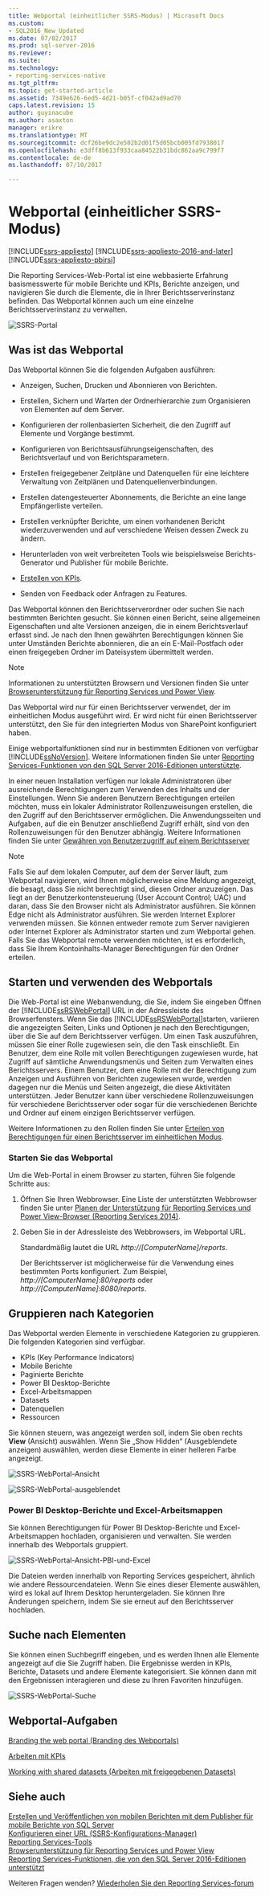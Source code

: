 ```yaml
---
title: Webportal (einheitlicher SSRS-Modus) | Microsoft Docs
ms.custom:
- SQL2016_New_Updated
ms.date: 07/02/2017
ms.prod: sql-server-2016
ms.reviewer: 
ms.suite: 
ms.technology:
- reporting-services-native
ms.tgt_pltfrm: 
ms.topic: get-started-article
ms.assetid: 7349e626-6ed5-4d21-b05f-cf042ad9ad70
caps.latest.revision: 15
author: guyinacube
ms.author: asaxton
manager: erikre
ms.translationtype: MT
ms.sourcegitcommit: dcf26be9dc2e502b2d01f5d05bcb005fd7938017
ms.openlocfilehash: e3dff8b613f933caa84522b31bdc862aa9c799f7
ms.contentlocale: de-de
ms.lasthandoff: 07/10/2017

---
```

<a id="web-portal-ssrs-native-mode" class="xliff"></a>

# Webportal (einheitlicher SSRS-Modus)

[!INCLUDE[ssrs-appliesto](../includes/ssrs-appliesto.md)] [!INCLUDE[ssrs-appliesto-2016-and-later](../includes/ssrs-appliesto-2016-and-later.md)] [!INCLUDE[ssrs-appliesto-pbirsi](../includes/ssrs-appliesto-pbirs.md)]

Die Reporting Services-Web-Portal ist eine webbasierte Erfahrung basismesswerte für mobile Berichte und KPIs, Berichte anzeigen, und navigieren Sie durch die Elemente, die in Ihrer Berichtsserverinstanz befinden. Das Webportal können auch um eine einzelne Berichtsserverinstanz zu verwalten.

![SSRS-Portal](../reporting-services/media/ssrsportal.png)

<a id="what-is-the-web-portal" class="xliff"></a>

## Was ist das Webportal

Das Webportal können Sie die folgenden Aufgaben ausführen:

- Anzeigen, Suchen, Drucken und Abonnieren von Berichten.

- Erstellen, Sichern und Warten der Ordnerhierarchie zum Organisieren von Elementen auf dem Server.

- Konfigurieren der rollenbasierten Sicherheit, die den Zugriff auf Elemente und Vorgänge bestimmt.

- Konfigurieren von Berichtsausführungseigenschaften, des Berichtsverlauf und von Berichtsparametern.

- Erstellen freigegebener Zeitpläne und Datenquellen für eine leichtere Verwaltung von Zeitplänen und Datenquellenverbindungen.

- Erstellen datengesteuerter Abonnements, die Berichte an eine lange Empfängerliste verteilen.

- Erstellen verknüpfter Berichte, um einen vorhandenen Bericht wiederzuverwenden und auf verschiedene Weisen dessen Zweck zu ändern.

- Herunterladen von weit verbreiteten Tools wie beispielsweise Berichts-Generator und Publisher für mobile Berichte.

- [Erstellen von KPIs](../reporting-services/working-with-kpis-in-reporting-services.md).

- Senden von Feedback oder Anfragen zu Features.

Das Webportal können den Berichtsserverordner oder suchen Sie nach bestimmten Berichten gesucht. Sie können einen Bericht, seine allgemeinen Eigenschaften und alte Versionen anzeigen, die in einem Berichtsverlauf erfasst sind. Je nach den Ihnen gewährten Berechtigungen können Sie unter Umständen Berichte abonnieren, die an ein E-Mail-Postfach oder einen freigegeben Ordner im Dateisystem übermittelt werden.

> [!NOTE]
> Informationen zu unterstützten Browsern und Versionen finden Sie unter [Browserunterstützung für Reporting Services und Power View](../reporting-services/browser-support-for-reporting-services-and-power-view.md).

Das Webportal wird nur für einen Berichtsserver verwendet, der im einheitlichen Modus ausgeführt wird. Er wird nicht für einen Berichtsserver unterstützt, den Sie für den integrierten Modus von SharePoint konfiguriert haben.

Einige webportalfunktionen sind nur in bestimmten Editionen von verfügbar [!INCLUDE[ssNoVersion](../includes/ssnoversion.md)]. Weitere Informationen finden Sie unter [Reporting Services-Funktionen von den SQL Server 2016-Editionen unterstützte](../reporting-services/reporting-services-features-supported-by-the-editions-of-sql-server-2016.md).

In einer neuen Installation verfügen nur lokale Administratoren über ausreichende Berechtigungen zum Verwenden des Inhalts und der Einstellungen. Wenn Sie anderen Benutzern Berechtigungen erteilen möchten, muss ein lokaler Administrator Rollenzuweisungen erstellen, die den Zugriff auf den Berichtsserver ermöglichen. Die Anwendungsseiten und Aufgaben, auf die ein Benutzer anschließend Zugriff erhält, sind von den Rollenzuweisungen für den Benutzer abhängig. Weitere Informationen finden Sie unter [Gewähren von Benutzerzugriff auf einem Berichtsserver](security/grant-user-access-to-a-report-server-report-manager.md)

> [!NOTE]
> Falls Sie auf dem lokalen Computer, auf dem der Server läuft, zum Webportal navigieren, wird Ihnen möglicherweise eine Meldung angezeigt, die besagt, dass Sie nicht berechtigt sind, diesen Ordner anzuzeigen. Das liegt an der Benutzerkontensteuerung (User Account Control; UAC) und daran, dass Sie den Browser nicht als Administrator ausführen. Sie können Edge nicht als Administrator ausführen. Sie werden Internet Explorer verwenden müssen. Sie können entweder remote zum Server navigieren oder Internet Explorer als Administrator starten und zum Webportal gehen. Falls Sie das Webportal remote verwenden möchten, ist es erforderlich, dass Sie Ihrem Kontoinhalts-Manager Berechtigungen für den Ordner erteilen.  

<a id="start-and-use-the-web-portal" class="xliff"></a>

## Starten und verwenden des Webportals

Die Web-Portal ist eine Webanwendung, die Sie, indem Sie eingeben Öffnen der [!INCLUDE[ssRSWebPortal](../includes/ssrswebportal.md)] URL in der Adressleiste des Browserfensters. Wenn Sie das [!INCLUDE[ssRSWebPortal](../includes/ssrswebportal.md)]starten, variieren die angezeigten Seiten, Links und Optionen je nach den Berechtigungen, über die Sie auf dem Berichtsserver verfügen. Um einen Task auszuführen, müssen Sie einer Rolle zugewiesen sein, die den Task einschließt.  Ein Benutzer, dem eine Rolle mit vollen Berechtigungen zugewiesen wurde, hat Zugriff auf sämtliche Anwendungsmenüs und Seiten zum Verwalten eines Berichtsservers. Einem Benutzer, dem eine Rolle mit der Berechtigung zum Anzeigen und Ausführen von Berichten zugewiesen wurde, werden dagegen nur die Menüs und Seiten angezeigt, die diese Aktivitäten unterstützen. Jeder Benutzer kann über verschiedene Rollenzuweisungen für verschiedene Berichtsserver oder sogar für die verschiedenen Berichte und Ordner auf einem einzigen Berichtsserver verfügen.

Weitere Informationen zu den Rollen finden Sie unter [Erteilen von Berechtigungen für einen Berichtsserver im einheitlichen Modus](../reporting-services/security/granting-permissions-on-a-native-mode-report-server.md).

<a id="start-the-web-portal" class="xliff"></a>

### Starten Sie das Webportal

Um die Web-Portal in einem Browser zu starten, führen Sie folgende Schritte aus:

1. Öffnen Sie Ihren Webbrowser. Eine Liste der unterstützten Webbrowser finden Sie unter [Planen der Unterstützung für Reporting Services und Power View-Browser (Reporting Services 2014)](../reporting-services/browser-support-for-reporting-services-and-power-view.md).

2. Geben Sie in der Adressleiste des Webbrowsers, im Webportal URL.

    Standardmäßig lautet die URL *http://[ComputerName]/reports*.

    Der Berichtsserver ist möglicherweise für die Verwendung eines bestimmten Ports konfiguriert. Zum Beispiel, *http://[ComputerName]:80/reports* oder *http://[ComputerName]:8080/reports*.

<a id="grouping-by-categories" class="xliff"></a>

## Gruppieren nach Kategorien

Das Webportal werden Elemente in verschiedene Kategorien zu gruppieren. Die folgenden Kategorien sind verfügbar.

- KPIs (Key Performance Indicators)
- Mobile Berichte
- Paginierte Berichte
- Power BI Desktop-Berichte
- Excel-Arbeitsmappen
- Datasets
- Datenquellen
- Ressourcen

Sie können steuern, was angezeigt werden soll, indem Sie oben rechts **View** (Ansicht) auswählen. Wenn Sie „Show Hidden“ (Ausgeblendete anzeigen) auswählen, werden diese Elemente in einer helleren Farbe angezeigt.

![SSRS-WebPortal-Ansicht](../reporting-services/media/ssrswebportal-view.png)

![SSRS-WebPortal-ausgeblendet](../reporting-services/media/ssrswebportal-hidden.png)

<a id="power-bi-desktop-reports-and-excel-workbooks" class="xliff"></a>

### Power BI Desktop-Berichte und Excel-Arbeitsmappen

Sie können Berechtigungen für Power BI Desktop-Berichte und Excel-Arbeitsmappen hochladen, organisieren und verwalten. Sie werden innerhalb des Webportals gruppiert.

![SSRS-WebPortal-Ansicht-PBI-und-Excel](../reporting-services/media/ssrswebportal-view-pbi-and-excel.png)

Die Dateien werden innerhalb von Reporting Services gespeichert, ähnlich wie andere Ressourcendateien. Wenn Sie eines dieser Elemente auswählen, wird es lokal auf Ihrem Desktop heruntergeladen. Sie können Ihre Änderungen speichern, indem Sie sie erneut auf den Berichtsserver hochladen.

<a id="search-for-items" class="xliff"></a>

## Suche nach Elementen

Sie können einen Suchbegriff eingeben, und es werden Ihnen alle Elemente angezeigt auf die Sie Zugriff haben. Die Ergebnisse werden in KPIs, Berichte, Datasets und andere Elemente kategorisiert. Sie können dann mit den Ergebnissen interagieren und diese zu Ihren Favoriten hinzufügen.

![SSRS-WebPortal-Suche](../reporting-services/media/ssrswebportal-search.png)

<a id="web-portal-tasks" class="xliff"></a>

## Webportal-Aufgaben

[Branding the web portal (Branding des Webportals)](../reporting-services/branding-the-web-portal.md)

[Arbeiten mit KPIs](../reporting-services/working-with-kpis-in-reporting-services.md)

[Working with shared datasets (Arbeiten mit freigegebenen Datasets)](../reporting-services/work-with-shared-datasets-web-portal.md)

<a id="see-also" class="xliff"></a>

## Siehe auch

[Erstellen und Veröffentlichen von mobilen Berichten mit dem Publisher für mobile Berichte von SQL Server](../reporting-services/mobile-reports/create-mobile-reports-with-sql-server-mobile-report-publisher.md)  
[Konfigurieren einer URL (SSRS-Konfigurations-Manager)](../reporting-services/install-windows/configure-a-url-ssrs-configuration-manager.md)  
[Reporting Services-Tools](../reporting-services/tools/reporting-services-tools.md)  
[Browserunterstützung für Reporting Services und Power View](../reporting-services/browser-support-for-reporting-services-and-power-view.md)  
[Reporting Services-Funktionen, die von den SQL Server 2016-Editionen unterstützt](../reporting-services/reporting-services-features-supported-by-the-editions-of-sql-server-2016.md)  

Weiteren Fragen wenden? [Wiederholen Sie den Reporting Services-forum](http://go.microsoft.com/fwlink/?LinkId=620231)
